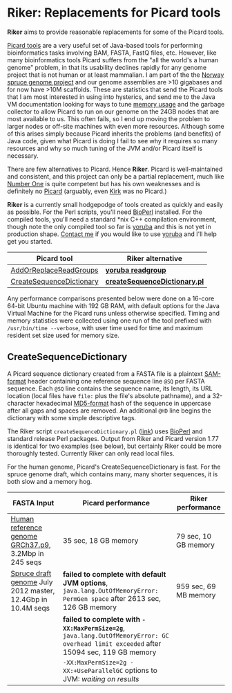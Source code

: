 Riker: Replacements for Picard tools
====================================

**Riker** aims to provide reasonable replacements for some of the Picard tools.

[Picard tools][] are a very useful set of Java-based tools for performing
bioinformatics tasks involving BAM, FASTA, FastQ files, etc.  However, like
many bioinformatics tools Picard suffers from the "all the world's a human
genome" problem, in that its usability declines rapidly for any genome project
that is not human or at least mammalian.  I am part of the the [Norway spruce
genome project][spruce] and our genome assemblies are &gt;10 gigabases and for
now have &gt;10M scaffolds.  These are statistics that send the Picard tools
that I am most interested in using into hysterics, and send me to the Java VM
documentation looking for ways to tune [memory usage][] and the garbage
collector to allow Picard to run on our genome on the 24GB nodes that are most
available to us.  This often fails, so I end up moving the problem to larger
nodes or off-site machines with even more resources.  Although some of this
arises simply because Picard inherits the problems (and benefits) of Java code,
given what Picard is doing I fail to see why it requires so many resources and
why so much tuning of the JVM and/or Picard itself is necessary.

[Picard tools]: http://picard.sourceforge.net
[spruce]:       http://www.congenie.org
[memory usage]: http://seqanswers.com/forums/showthread.php?t=15693

There are few alternatives to Picard.  Hence **Riker**.  Picard is
well-maintained and consistent, and this project can only be a partial
replacement, much like [Number One][] is quite competent but has his own
weaknesses and is definitely no [Picard][] (arguably, even [Kirk][] was no
Picard.)

[Number One]: http://en.wikipedia.org/wiki/William_Riker
[Picard]:     http://en.wikipedia.org/wiki/Jean-Luc_Picard
[Kirk]:       http://en.wikipedia.org/wiki/James_T_Kirk

**Riker** is a currently small hodgepodge of tools created as quickly and
easily as possible.  For the Perl scripts, you'll need [BioPerl][] installed.
For the compiled tools, you'll need a standard \*nix C++ compilation
environment, though note the only compiled tool so far is [yoruba][] and this
is not yet in production shape.  [Contact me][Contact] if you would like to
use [yoruba][] and I'll help get you started.

[BioPerl]:  http://www.bioperl.org
[Contact]:  mailto:douglasgscofield@gmail.com

Picard tool                              |  Riker alternative
-----------------------------------------|---------------------
[AddOrReplaceReadGroups][Picard_AORRG]   |  [**yoruba readgroup**][yoruba]
[CreateSequenceDictionary][Picard_CSD]   |  [**createSequenceDictionary.pl**](#createsequencedictionary)


[Picard_AORRG]: http://picard.sourceforge.net/command-line-overview.shtml#AddOrReplaceReadGroups
[yoruba]:       https://github.com/douglasgscofield/yoruba
[Picard_CSD]:   http://picard.sourceforge.net/command-line-overview.shtml#CreateSequenceDictionary

Any performance comparisons presented below were done on a 16-core 64-bit
Ubuntu machine with 192 GB RAM, with default options for the Java Virtual
Machine for the Picard runs unless otherwise specified.  Timing and memory
statistics were collected using one run of the tool prefixed with
`/usr/bin/time --verbose`, with user time used for time and maximum resident
set size used for memory size.


CreateSequenceDictionary
------------------------

A Picard sequence dictionary created from a FASTA file is a plaintext
[SAM-format][SAM] header containing one reference sequence line `@SQ` per FASTA
sequence.  Each `@SQ` line contains the sequence name, its length, its URL
location (local files have `file:` plus the file's absolute pathname), and a
32-character hexadecimal [MD5-format][MD5] hash of the sequence in uppercase
after all gaps and spaces are removed.  An additional `@HD` line begins the
dictionary with some simple descriptive tags.  

[SAM]:       http://samtools.sourceforge.net/SAM1.pdf
[MD5]:       http://en.wikipedia.org/wiki/MD5

The Riker script `createSequenceDictionary.pl` ([link][Riker_CSD]) uses
[BioPerl][] and standard release Perl packages.  Output from Riker and Picard
version 1.77 is identical for two examples (see below), but certainly Riker
could be more thoroughly tested.  Currently Riker can only read local files.

[Riker_CSD]: https://github.com/douglasgscofield/riker/blob/master/createSequenceDictionary.pl

For the human genome, Picard's CreateSequenceDictionary is fast.  For the
spruce genome draft, which contains many, many shorter sequences, it is both
slow and a memory hog.

FASTA Input   | Picard performance | Riker performance
--------------|--------------------|--------------------
[Human reference genome GRCh37.p9][NCBI_Human], 3.2Mbp in 245 seqs | 35 sec, 18 GB memory | 79 sec, 10 GB memory
[Spruce draft genome][spruce] July 2012 master, 12.4Gbp in 10.4M seqs     | **failed to complete with default JVM options**, `java.lang.OutOfMemoryError: PermGen space` after 2613 sec, 126 GB memory | 959 sec, 69 MB memory
                                                                          | **failed to complete with `-XX:MaxPermSize=2g`**, `java.lang.OutOfMemoryError: GC overhead limit exceeded` after 15094 sec, 119 GB memory | 
                                                                          | `-XX:MaxPermSize=2g -XX:+UseParallelGC` options to JVM: *waiting on results* | 

[NCBI_Human]:  ftp://ftp.ncbi.nlm.nih.gov/genomes/H_sapiens/Assembled_chromosomes/seq/

